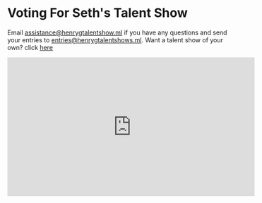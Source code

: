 # Voting For Seth's Talent Show
Email assistance@henrygtalentshow.ml if you have any questions and send your entries to entries@henrygtalentshows.ml. Want a talent show of your own? click [here](https://henrygtalentshows.ml/host)

<iframe width="560" height="315" src="https://streamable.com/qgxcsq" title="YouTube video player" frameborder="0" allow="accelerometer; autoplay; clipboard-write; encrypted-media; gyroscope; picture-in-picture" allowfullscreen></iframe>
